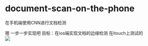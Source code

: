 # document-scan-on-the-phone
在手机端使用CNN进行文档检测

嗯
一步一步实现吧
目标：在ios端实现文档的边缘检测
在itouch上测试的    
![](https://ws1.sinaimg.cn/large/006tNbRwly1fxd6a1k4e9j30hs0vk4qp.jpg)    
